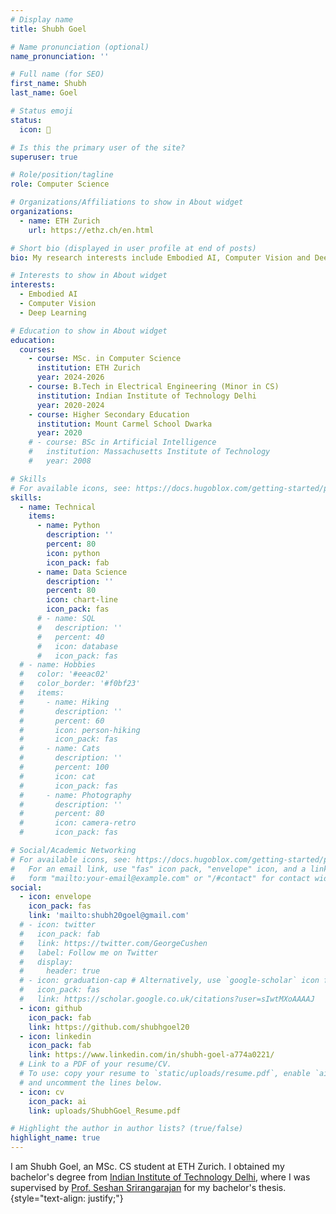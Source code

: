 ```yaml
---
# Display name
title: Shubh Goel

# Name pronunciation (optional)
name_pronunciation: ''

# Full name (for SEO)
first_name: Shubh
last_name: Goel

# Status emoji
status:
  icon: 🙋

# Is this the primary user of the site?
superuser: true

# Role/position/tagline
role: Computer Science

# Organizations/Affiliations to show in About widget
organizations:
  - name: ETH Zurich
    url: https://ethz.ch/en.html

# Short bio (displayed in user profile at end of posts)
bio: My research interests include Embodied AI, Computer Vision and Deep Learning.

# Interests to show in About widget
interests:
  - Embodied AI
  - Computer Vision
  - Deep Learning

# Education to show in About widget
education:
  courses:
    - course: MSc. in Computer Science
      institution: ETH Zurich
      year: 2024-2026
    - course: B.Tech in Electrical Engineering (Minor in CS)
      institution: Indian Institute of Technology Delhi
      year: 2020-2024
    - course: Higher Secondary Education
      institution: Mount Carmel School Dwarka
      year: 2020
    # - course: BSc in Artificial Intelligence
    #   institution: Massachusetts Institute of Technology
    #   year: 2008

# Skills
# For available icons, see: https://docs.hugoblox.com/getting-started/page-builder/#icons
skills:
  - name: Technical
    items:
      - name: Python
        description: ''
        percent: 80
        icon: python
        icon_pack: fab
      - name: Data Science
        description: ''
        percent: 80
        icon: chart-line
        icon_pack: fas
      # - name: SQL
      #   description: ''
      #   percent: 40
      #   icon: database
      #   icon_pack: fas
  # - name: Hobbies
  #   color: '#eeac02'
  #   color_border: '#f0bf23'
  #   items:
  #     - name: Hiking
  #       description: ''
  #       percent: 60
  #       icon: person-hiking
  #       icon_pack: fas
  #     - name: Cats
  #       description: ''
  #       percent: 100
  #       icon: cat
  #       icon_pack: fas
  #     - name: Photography
  #       description: ''
  #       percent: 80
  #       icon: camera-retro
  #       icon_pack: fas

# Social/Academic Networking
# For available icons, see: https://docs.hugoblox.com/getting-started/page-builder/#icons
#   For an email link, use "fas" icon pack, "envelope" icon, and a link in the
#   form "mailto:your-email@example.com" or "/#contact" for contact widget.
social:
  - icon: envelope
    icon_pack: fas
    link: 'mailto:shubh20goel@gmail.com'
  # - icon: twitter
  #   icon_pack: fab
  #   link: https://twitter.com/GeorgeCushen
  #   label: Follow me on Twitter
  #   display:
  #     header: true
  # - icon: graduation-cap # Alternatively, use `google-scholar` icon from `ai` icon pack
  #   icon_pack: fas
  #   link: https://scholar.google.co.uk/citations?user=sIwtMXoAAAAJ
  - icon: github
    icon_pack: fab
    link: https://github.com/shubhgoel20
  - icon: linkedin
    icon_pack: fab
    link: https://www.linkedin.com/in/shubh-goel-a774a0221/
  # Link to a PDF of your resume/CV.
  # To use: copy your resume to `static/uploads/resume.pdf`, enable `ai` icons in `params.yaml`,
  # and uncomment the lines below.
  - icon: cv
    icon_pack: ai
    link: uploads/ShubhGoel_Resume.pdf

# Highlight the author in author lists? (true/false)
highlight_name: true
---
```


I am Shubh Goel, an MSc. CS student at ETH Zurich. I obtained my bachelor's degree from [Indian Institute of Technology Delhi](https://home.iitd.ac.in/), where I was supervised by [Prof. Seshan Srirangarajan](https://web.iitd.ac.in/~seshan/) for my bachelor's thesis.
{style="text-align: justify;"}
